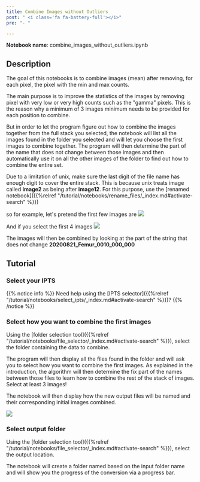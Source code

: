 ```yaml
---
title: Combine Images without Outliers
post: " <i class='fa fa-battery-full'></i>"
pre: "- "

---
```


**Notebook name**: combine_images_without_outliers.ipynb

## Description

The goal of this notebooks is to combine images (mean) after removing, for each pixel, the pixel with the min and max 
counts.

The main purpose is to improve the statistics of the images by removing pixel with very low or very high counts
such as the "gamma" pixels. This is the reason why a minimum of 3 images minimum needs to be provided for each position
to combine. 

But in order to let the program figure out how to combine the images together from the full stack you selected, the 
notebook will list all the images found in the folder you selected and will let you choose the first images to combine 
together. The program will then determine the part of the name that does not change between those images and then 
automatically use it on all the other images of the folder to find out how to combine the entire set. 

Due to a limitation of unix, make sure the last digit of the file name has enough digit to cover the entire stack. This 
is because unix treats image called **image2** as being after **image12**. For this purpose, use the 
[renamed notebook]({{%relref "/tutorial/notebooks/rename_files/_index.md#activate-search" %}})

so for example, let's pretend the first few images are 
<img src='/tutorial/notebooks/combine_images_without_outliers/images/example_list_of_raw.png' />

And if you select the first 4 images 
<img src='/tutorial/notebooks/combine_images_without_outliers/images/example_list_of_combine.png' />

The images will then be combined by looking at the part of the string that does not change **20200821_Femur_0010_000_000**

## Tutorial

### Select your IPTS

{{% notice info %}}
Need help using the [IPTS selector]({{%relref "/tutorial/notebooks/select_ipts/_index.md#activate-search" %}})?
{{% /notice %}}

### Select how you want to combine the first images

Using the [folder selection tool]({{%relref "/tutorial/notebooks/file_selector/_index.md#activate-search" %}}), select 
the folder containing the data to combine. 

The program will then display all the files found in the folder and will ask you to select how you want to combine the
first images. As explained in the introduction, the algorithm will then determine the fix part of the names between
those files to learn how to combine the rest of the stack of images. Select at least 3 images!

The notebook will then display how the new output files will be named and their corresponding initial images combined.

<img src='/tutorial/notebooks/combine_images_without_outliers/images/selection_of_images.gif' />

### Select output folder

Using the [folder selection tool]({{%relref "/tutorial/notebooks/file_selector/_index.md#activate-search" %}}), select 
the output location. 

The notebook will create a folder named based on the input folder name and will show you the progress of the conversion 
via a progress bar. 
